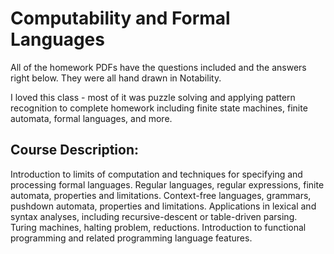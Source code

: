 # Computability and Formal Languages

All of the homework PDFs have the questions included and the answers right below. They were all hand drawn in Notability. 

I loved this class - most of it was puzzle solving and applying pattern recognition to complete homework including finite state machines, finite automata, formal languages, and more.

## Course Description: 
Introduction to limits of computation and techniques for specifying and processing formal languages. Regular languages, regular expressions, finite automata, properties and limitations. Context-free languages, grammars, pushdown automata, properties and limitations. Applications in lexical and syntax analyses, including recursive-descent or table-driven parsing. Turing machines, halting problem, reductions. Introduction to functional programming and related programming language features.
